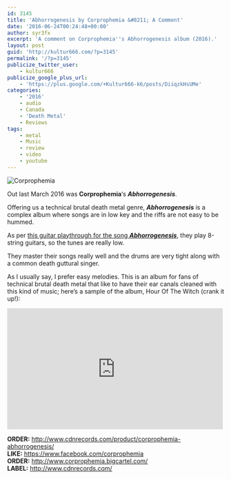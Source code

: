 ```yaml
---
id: 3145
title: 'Abhorrogenesis by Corprophemia &#8211; A Comment'
date: '2016-06-24T00:24:48+00:00'
author: syr3fx
excerpt: 'A comment on Corprophemia''s Abhorrogenesis album (2016).'
layout: post
guid: 'http://kultur666.com/?p=3145'
permalink: '/?p=3145'
publicize_twitter_user:
    - kultur666
publicize_google_plus_url:
    - 'https://plus.google.com/+Kultur666-k6/posts/DiiqzkHsUMe'
categories:
    - '2016'
    - audio
    - Canada
    - 'Death Metal'
    - Reviews
tags:
    - metal
    - Music
    - review
    - video
    - youtube
---
```


![Corprophemia](http://localhost:8080/wp-content/uploads/2016/06/corprophemia.jpg)

Out last March 2016 was **Corprophemia**‘s ***Abhorrogenesis***.

Offering us a technical brutal death metal genre, ***Abhorrogenesis*** is a complex album where songs are in low key and the riffs are not easy to be hummed.

As per [this guitar playthrough for the song ***Abhorrogenesis***](https://www.youtube.com/watch?v=qaFVi15RDpE), they play 8-string guitars, so the tunes are really low.

They master their songs really well and the drums are very tight along with a common death guttural singer.

As I usually say, I prefer easy melodies. This is an album for fans of technical brutal death metal that like to have their ear canals cleaned with this kind of music; here’s a sample of the album, Hour Of The Witch (crank it up!):

<iframe allow="accelerometer; autoplay; clipboard-write; encrypted-media; gyroscope; picture-in-picture; web-share" allowfullscreen="" frameborder="0" height="281" loading="lazy" src="https://www.youtube.com/embed/0CgkA3XZyNE?feature=oembed" title="Corprophemia - Hour Of The Witch" width="500"></iframe>

**ORDER:** <http://www.cdnrecords.com/product/corprophemia-abhorrogenesis/>  
**LIKE:** <https://www.facebook.com/corprophemia>  
**ORDER:** <http://www.corprophemia.bigcartel.com/>  
**LABEL:** <http://www.cdnrecords.com/>